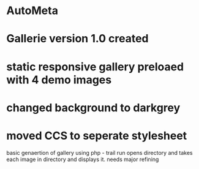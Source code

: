 # AutoMeta
# Gallerie version 1.0 created 
# static responsive gallery preloaed with 4 demo images
# changed background to darkgrey
# moved CCS to seperate stylesheet

basic genaertion of gallery using php - trail run 
opens directory and takes each image in directory and displays it.
needs major refining